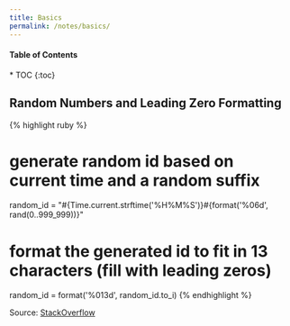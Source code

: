 ```yaml
---
title: Basics
permalink: /notes/basics/
---
```


<h4>Table of Contents</h4>
* TOC
{:toc}

## Random Numbers and Leading Zero Formatting

{% highlight ruby %}
# generate random id based on current time and a random suffix
random_id = "#{Time.current.strftime('%H%M%S')}#{format('%06d', rand(0..999_999))}"

# format the generated id to fit in 13 characters (fill with leading zeros)
random_id = format('%013d', random_id.to_i)
{% endhighlight %}

Source: [StackOverflow](https://stackoverflow.com/questions/4395095/how-to-generate-a-random-number-between-a-and-b-in-ruby)
